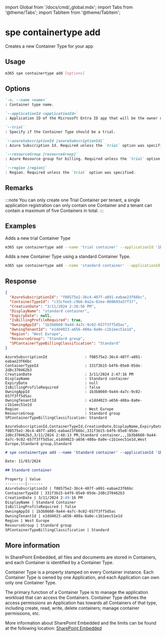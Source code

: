 <!-- DISCLAIMER: All secrets, passwords, and sensitive values in this document are examples only and not real credentials. -->
import Global from '/docs/cmd/_global.mdx';
import Tabs from '@theme/Tabs';
import TabItem from '@theme/TabItem';

# spe containertype add

Creates a new Container Type for your app

## Usage

```sh
m365 spe containertype add [options]
```

## Options

```md definition-list
`-n, --name <name>`
: Container type name.

`--applicationId <applicationId>`
: Application ID of the Microsoft Entra ID app that will be the owner of the Container Type.

`--trial`
: Specify if the Container Type should be a trial.

`--azureSubscriptionId [azureSubscriptionId]`
: Azure Subscription Id. Required unless the `trial` option was specified.

`--resourceGroup [resourceGroup]`
: Azure Resource group for billing. Required unless the `trial` option was specified.

`--region [region]`
: Region. Required unless the `trial` option was specified.
```

<Global />

## Remarks

:::note
You can only create one Trial Container per tenant, a single application registration can only contain one Container and a tenant can contain a maximum of five Containers in total.
:::

## Examples

Adds a new trial Container Type

```sh
m365 spe containertype add --name 'trial container' --applicationId '1b3b8660-9a44-4a7c-9c02-657f3ff5d5ac' --trial
```

Adds a new Container Type using a standard Container Type.

```sh
m365 spe containertype add --name 'standard container' --applicationId '1b3b8660-9a44-4a7c-9c02-657f3ff5d5ac' --azureSubscriptionId 'f08575e2-36c4-407f-a891-eabae23f66bc' --region 'West Europe' --resourceGroup 'Standard group'
```

## Response

<Tabs>
  <TabItem value="JSON">

  ```json
  {
    "AzureSubscriptionId": "f08575e2-36c4-407f-a891-eabae23f66bc",
    "ContainerTypeId": "c33cfee5-c9b6-0a2a-02ee-060693a57f37",
    "CreationDate": "3/11/2024 2:38:56 PM",
    "DisplayName": "standard container",
    "ExpiryDate": null,
    "IsBillingProfileRequired": true,
    "OwningAppId": "1b3b8660-9a44-4a7c-9c02-657f3ff5d5ac",
    "OwningTenantId": "e1dd4023-a656-480a-8a0e-c1b1eec51e1d",
    "Region": "West Europe",
    "ResourceGroup": "Standard group",
    "SPContainerTypeBillingClassification": "Standard"
  }
  ```

  </TabItem>
  <TabItem value="Text">

  ```text
  AzureSubscriptionId                 : f08575e2-36c4-407f-a891-eabae23f66bc
  ContainerTypeId                     : 331f3b15-b4f6-05e0-05de-2d8c370462b3
  CreationDate                        : 3/11/2024 2:47:16 PM
  DisplayName                         : Standard container
  ExpiryDate                          : null
  IsBillingProfileRequired            : false
  OwningAppId                         : 1b3b8660-9a44-4a7c-9c02-657f3ff5d5ac
  OwningTenantId                      : e1dd4023-a656-480a-8a0e-c1b1eec51e1d
  Region                              : West Europe
  ResourceGroup                       : Standard group
  SPContainerTypeBillingClassification: Standard
  ```

  </TabItem>
  <TabItem value="CSV">

  ```csv
  AzureSubscriptionId,ContainerTypeId,CreationDate,DisplayName,ExpiryDate,IsBillingProfileRequired,OwningAppId,OwningTenantId,Region,ResourceGroup,SPContainerTypeBillingClassification
  f08575e2-36c4-407f-a891-eabae23f66bc,331f3b15-b4f6-05e0-05de-2d8c370462b3,3/11/2024 2:48:13 PM,Standard container,,,1b3b8660-9a44-4a7c-9c02-657f3ff5d5ac,e1dd4023-a656-480a-8a0e-c1b1eec51e1d,West Europe,Standard group,Standard
  ```

  </TabItem>
  <TabItem value="Markdown">

  ```md
  # spe containertype add --name 'Standard container' --applicationId '1b3b8660-9a44-4a7c-9c02-657f3ff5d5ac' --azureSubscriptionId 'f08575e2-36c4-407f-a891-eabae23f66bc' --region 'West Europe' --resourceGroup 'Standard group'

  Date: 11/03/2024

  ## Standard container

  Property | Value
  ---------|-------
  AzureSubscriptionId | f08575e2-36c4-407f-a891-eabae23f66bc
  ContainerTypeId | 331f3b15-b4f6-05e0-05de-2d8c370462b3
  CreationDate | 3/11/2024 2:49:16 PM
  DisplayName | Standard Container
  IsBillingProfileRequired | false
  OwningAppId | 1b3b8660-9a44-4a7c-9c02-657f3ff5d5ac
  OwningTenantId | e1dd4023-a656-480a-8a0e-c1b1eec51e1d
  Region | West Europe
  ResourceGroup | Standard group
  SPContainerTypeBillingClassification | Standard
  ```

  </TabItem>
</Tabs>

## More information

In SharePoint Embedded, all files and documents are stored in Containers, and each Container is identified by a Container Type.

Container Type is a property stamped on every Container instance. Each Container Type is owned by one Application, and each Application can own only one Container Type.

The primary function of a Container Type is to manage the application workload that can access the Containers. Container Type defines the access permissions an Application has towards all Containers of that type, including create, read, write, delete containers; manage container permissions, etc.

More information about SharePoint Embedded and the limits can be found at the following location: [SharePoint Embedded](https://learn.microsoft.com/en-us/sharepoint/dev/embedded/concepts/app-concepts/containertypes#EXAMPLE_SECRET_VALUE_PLACEHOLDER)
